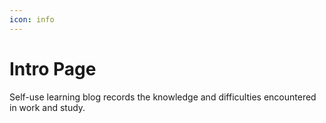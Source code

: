 ```yaml
---
icon: info
---
```


# Intro Page

Self-use learning blog records the knowledge and difficulties encountered in work and study.

